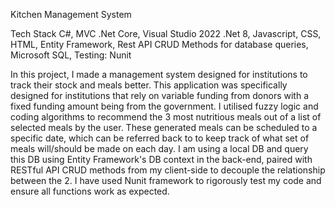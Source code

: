 Kitchen Management System

Tech Stack
C#,
MVC .Net Core,
Visual Studio 2022 .Net 8,
Javascript,
CSS,
HTML,
Entity Framework,
Rest API CRUD Methods for database queries,
Microsoft SQL,
Testing:
Nunit

In this project, I made a management system designed for institutions to track their stock and meals better.
This application was specifically designed for institutions that rely on variable funding from donors with a fixed funding amount being from the government.
I utilised fuzzy logic and coding algorithms to recommend the 3 most nutritious meals out of a list of selected meals by the user. These generated meals
can be scheduled to a specific date, which can be referred back to to keep track of what set of meals will/should be made on each day. I am using a local
DB and query this DB using Entity Framework's DB context in the back-end, paired with RESTful API CRUD methods from my client-side to decouple the relationship between the 2.
I have used Nunit framework to rigorously test my code and ensure all functions work as expected.



